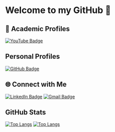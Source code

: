 # Welcome to my GitHub 👋

## 🏫 Academic Profiles

[![YouTube Badge](https://img.shields.io/badge/acyc99-YouTube?logo=YouTube&logoColor=%23ff0000&label=YouTube&labelColor=%23ffffff&color=%23ff0000)](https://www.youtube.com/@acyc99)

## Personal Profiles 

[![GitHub Badge](https://img.shields.io/badge/acyc99-GitHub?logo=github&logoColor=%23ffffff&label=GitHub&labelColor=%23000000&color=%23ffffff)](https://github.com/acyc99)

## 🌐 Connect with Me

[![LinkedIn Badge](https://img.shields.io/badge/Amanda_Chang-LinkedIn?logo=linkedin&logoColor=%230000ff&label=LinkedIn%20&labelColor=%23000000&color=%230000ff)](https://www.linkedin.com/in/amanda-cy-chang/)
[![Gmail Badge](https://img.shields.io/badge/changamanda999@gmail.com-Gmail?logo=Gmail&logoColor=%23FF0000&label=Gmail&labelColor=%23000000&color=%23FF0000)](mailto:changamanda999@gmail.com)

## GitHub Stats 
[![Top Langs](https://github-readme-stats-git-masterrstaa-rickstaa.vercel.app/api/top-langs/?username=achang140&bg_color=FF92C2&title_color=FFE538)](https://github.com/achang140/github-readme-stats)
[![Top Langs](https://github-readme-stats.vercel.app/api?username=achang140&theme=radical&show_icons=false)](https://github.com/achang140)


<!--
[![Top Langs](https://github-readme-stats-git-masterrstaa-rickstaa.vercel.app/api/top-langs/?username=achang140)](https://github.com/achang140/github-readme-stats)
--> 

